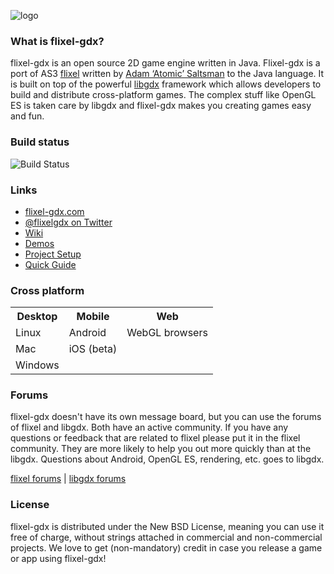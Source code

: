 ![logo](http://s6.postimg.org/51ixndytt/flixel_gdx_banner.png)

### What is flixel-gdx?
flixel-gdx is an open source 2D game engine written in Java. Flixel-gdx is a port of AS3 [flixel](http://flixel.org) written by [Adam ‘Atomic’ Saltsman](http://adamatomic.com/) to the Java language. It is built on top of the powerful [libgdx](http://libgdx.badlogicgames.com/) framework which allows developers to build and distribute cross-platform games. The complex stuff like OpenGL ES is taken care by libgdx and flixel-gdx makes you creating games easy and fun.

### Build status
![Build Status](http://jenkins.flixel-gdx.com:8180/job/flixel-gdx/badge/icon)

### Links
-	[flixel-gdx.com](http://flixel-gdx.com 'flixel-gdx homepage')
-	[@flixelgdx on Twitter](http://twitter.com/flixelgdx)
-	[Wiki](https://github.com/flixel-gdx/flixel-gdx/wiki)
-	[Demos](https://github.com/flixel-gdx/flixel-gdx-examples)
-	[Project Setup](https://github.com/flixel-gdx/flixel-gdx/wiki/Project-Setup)
-	[Quick Guide](https://github.com/flixel-gdx/flixel-gdx/wiki/Quick-Guide)

### Cross platform
<table>
    <tr>
    	<th>Desktop</th>
    	<th>Mobile</th>
        <th>Web</th>
    </tr>
    <tr>
    	<td>Linux</td>
        <td>Android</td>
        <td>WebGL browsers</td>
    </tr>
    <tr>
    	<td>Mac</td>
        <td>iOS (beta)</td>
        <td></td>
    </tr>
    <tr>
    	<td>Windows</td>
        <td></td>
        <td></td>
    </tr>
</table>

### Forums
flixel-gdx doesn't have its own message board, but you can use the forums of flixel and libgdx. Both have an active community. If you have any questions or feedback that are related to flixel please put it in the flixel community. They are more likely to help you out more quickly than at the libgdx. Questions about Android, OpenGL ES, rendering, etc. goes to libgdx.

[flixel forums](http://forums.flixel.org) | [libgdx forums](http://www.badlogicgames.com/forum)

### License
flixel-gdx is distributed under the New BSD License, meaning you can use it free of charge, without strings attached in commercial and non-commercial projects. We love to get (non-mandatory) credit in case you release a game or app using flixel-gdx!
